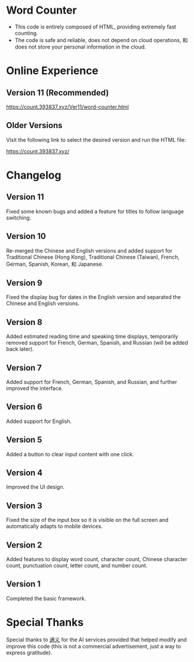# Word Counter
- This code is entirely composed of HTML, providing extremely fast counting.
- The code is safe and reliable, does not depend on cloud operations, 和 does not store your personal information in the cloud.

# Online Experience
## Version 11 (Recommended)
https://count.393837.xyz/Ver11/word-counter.html
## Older Versions
Visit the following link to select the desired version and run the HTML file:

https://count.393837.xyz/

# Changelog
## Version 11
Fixed some known bugs and added a feature for titles to follow language switching.
## Version 10
Re-merged the Chinese and English versions and added support for Traditional Chinese (Hong Kong), Traditional Chinese (Taiwan), French, German, Spanish, Korean, 和 Japanese.
## Version 9
Fixed the display bug for dates in the English version and separated the Chinese and English versions.
## Version 8
Added estimated reading time and speaking time displays, temporarily removed support for French, German, Spanish, and Russian (will be added back later).
## Version 7
Added support for French, German, Spanish, and Russian, and further improved the interface.
## Version 6
Added support for English.
## Version 5
Added a button to clear input content with one click.
## Version 4
Improved the UI design.
## Version 3
Fixed the size of the input box so it is visible on the full screen and automatically adapts to mobile devices.
## Version 2
Added features to display word count, character count, Chinese character count, punctuation count, letter count, and number count.
## Version 1
Completed the basic framework.

# Special Thanks
Special thanks to [通义](https://tongyi.aliyun.com) for the AI services provided that helped modify and improve this code (this is not a commercial advertisement, just a way to express gratitude).
